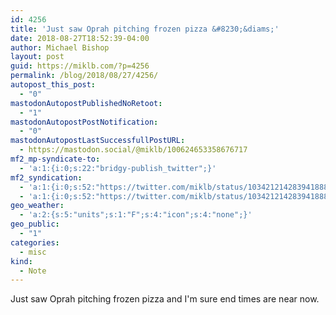 ```yaml
---
id: 4256
title: 'Just saw Oprah pitching frozen pizza &#8230;&diams;'
date: 2018-08-27T18:52:39-04:00
author: Michael Bishop
layout: post
guid: https://miklb.com/?p=4256
permalink: /blog/2018/08/27/4256/
autopost_this_post:
  - "0"
mastodonAutopostPublishedNoRetoot:
  - "1"
mastodonAutopostPostNotification:
  - "0"
mastodonAutopostLastSuccessfullPostURL:
  - https://mastodon.social/@miklb/100624653358676717
mf2_mp-syndicate-to:
  - 'a:1:{i:0;s:22:"bridgy-publish_twitter";}'
mf2_syndication:
  - 'a:1:{i:0;s:52:"https://twitter.com/miklb/status/1034212142839418883";}'
  - 'a:1:{i:0;s:52:"https://twitter.com/miklb/status/1034212142839418883";}'
geo_weather:
  - 'a:2:{s:5:"units";s:1:"F";s:4:"icon";s:4:"none";}'
geo_public:
  - "1"
categories:
  - misc
kind:
  - Note
---
```

Just saw Oprah pitching frozen pizza and I'm sure end times are near now.